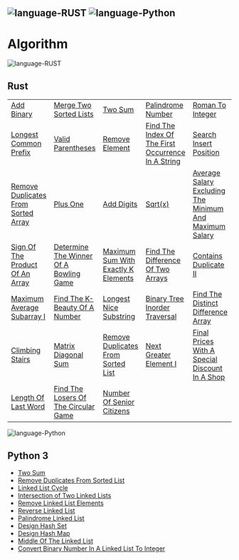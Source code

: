 ![language-RUST](https://img.shields.io/badge/%20-RUST-8d4004?style=for-the-badge&logo=RUST)
![language-Python](https://img.shields.io/badge/%20-Python-ffd43b?style=for-the-badge&logo=PYTHON)
---

# Algorithm

![language-RUST](https://img.shields.io/badge/%20-RUST-8d4004?style=for-the-badge&logo=RUST)
## Rust

||||||
| :- | :- | :- | :- | :- |
|[Add Binary](AddBinary.md)|[Merge Two Sorted Lists](MergeTwoSortedLists.md)|[Two Sum](TwoSum.md)|[Palindrome Number](PalindromeNumber.md)|[Roman To Integer](RomanToInteger.md)|
|[Longest Common Prefix](LongestCommonPrefix.md)|[Valid Parentheses](ValidParentheses.md)|[Remove Element](RemoveElement.md)|[Find The Index Of The First Occurrence In A String](FindTheIndexOfTheFirstOccurrenceInAString.md)|[Search Insert Position](SearchInsertPosition.md)|
|[Remove Duplicates From Sorted Array](RemoveDuplicatesFromSortedArray.md)|[Plus One](PlusOne.md)|[Add Digits](AddDigits.md)|[Sqrt(x)](Sqrt(x).md)|[Average Salary Excluding The Minimum And Maximum Salary](AverageSalaryExcludingTheMinimumAndMaximumSalary.md)|
|[Sign Of The Product Of An Array](SignOfTheProductOfAnArray.md)|[Determine The Winner Of A Bowling Game](DetermineTheWinnerOfABowlingGame.md)|[Maximum Sum With Exactly K Elements](MaximumSumWithExactlyKElements.md)|[Find The Difference Of Two Arrays](FindTheDifferenceOfTwoArrays.md)|[Contains Duplicate II](ContainsDuplicateII.md)|
|[Maximum Average Subarray I](MaximumAverageSubarrayI.md)|[Find The K-Beauty Of A Number](FindTheKBeautyOfANumber.md)|[Longest Nice Substring](LongestNiceSubstring.md)|[Binary Tree Inorder Traversal](BinaryTreeInorderTraversal.md)|[Find The Distinct Difference Array](FindTheDistinctDifferenceArray.md)|
|[Climbing Stairs](ClimbingStairs.md)|[Matrix Diagonal Sum](MatrixDiagonalSum.md)|[Remove Duplicates From Sorted List](RemoveDuplicatesFromSortedList.md)|[Next Greater Element I](NextGreaterElementI.md)|[Final Prices With A Special Discount In A Shop](FinalPricesWithASpecialDiscountInAShop.md)|
|[Length Of Last Word](LengthOfLastWord.md)|[Find The Losers Of The Circular Game](FindTheLosersOfTheCircularGame.md)|[Number Of Senior Citizens](NumberOfSeniorCitizens.md)|||

![language-Python](https://img.shields.io/badge/%20-Python-ffd43b?style=for-the-badge&logo=PYTHON)
## Python 3

- [Two Sum](TwoSum.md)
- [Remove Duplicates From Sorted List](RemoveDuplicatesFromSortedList.md)
- [Linked List Cycle](LinkedListCycle.md)
- [Intersection of Two Linked Lists](IntersectionOfTwoLinkedLists.md)
- [Remove Linked List Elements](RemoveLinkedListElements.md)
- [Reverse Linked List](ReverseLinkedList.md)
- [Palindrome Linked List](PalindromeLinkedList.md)
- [Design Hash Set](DesignHashSet.md)
- [Design Hash Map](DesignHashMap.md)
- [Middle Of The Linked List](MiddleOfTheLinkedList.md)
- [Convert Binary Number In A Linked List To Integer](ConvertBinaryNumberInALinkedListToInteger.md)
